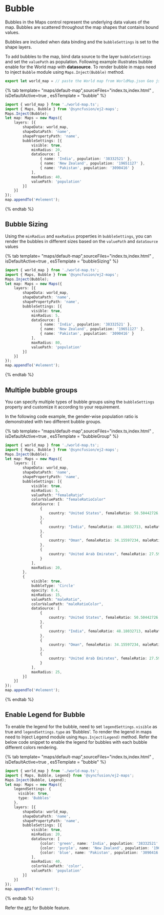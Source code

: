 # Bubble

Bubbles in the Maps control represent the underlying data values of the map. Bubbles are scattered throughout the map shapes that contains bound values.

Bubbles are included when data binding and the `bubbleSettings` is set to the shape layers.

To add bubbles to the map, bind data source to the layer `bubbleSettings` and set the `valuePath` as population. Following example illustrates bubble enable for the World map with **datasource**.
To render bubble in maps need to inject `Bubble` module using `Maps.Inject(Bubble)` method.

```typescript
export let world_map = // paste the World map from WorldMap.json Geo json file.
```

{% tab template= "maps/default-map",sourceFiles="index.ts,index.html" , isDefaultActive=true , es5Template = "bubble" %}

```typescript
import { world_map } from './world-map.ts';
import { Maps, Bubble } from '@syncfusion/ej2-maps';
Maps.Inject(Bubble);
let map: Maps = new Maps({
    layers: [{
        shapeData: world_map,
        shapeDataPath: 'name',
        shapePropertyPath: 'name',
        bubbleSettings: [{
            visible: true,
            minRadius: 20,
            dataSource: [
                { name: 'India', population: '38332521' },
                { name: 'New Zealand', population: '19651127' },
                { name: 'Pakistan', population: '3090416' }
            ],
            maxRadius: 40,
            valuePath: 'population'
        }]
    }]
});
map.appendTo('#element');
```

{% endtab %}

## Bubble Sizing

Using the `minRadius` and `maxRadius` properties in `bubbleSettings`, you can render the bubbles in different sizes based on the `valuePath` and `dataSource` values

{% tab template= "maps/default-map",sourceFiles="index.ts,index.html" , isDefaultActive=true , es5Template = "bubbleSizing" %}

```typescript
import { world_map } from './world-map.ts';
import { Maps, Bubble } from '@syncfusion/ej2-maps';
Maps.Inject(Bubble);
let map: Maps = new Maps({
    layers: [{
        shapeData: world_map,
        shapeDataPath: 'name',
        shapePropertyPath: 'name',
        bubbleSettings: [{
            visible: true,
            minRadius: 5,
            dataSource: [
                { name: 'India', population: '38332521' },
                { name: 'New Zealand', population: '19651127' },
                { name: 'Pakistan', population: '3090416' }
            ],
            maxRadius: 80,
            valuePath: 'population'
        }]
    }]
});
map.appendTo('#element');
```

{% endtab %}

## Multiple bubble groups

You can specify multiple types of bubble groups using the `bubbleSettings` property and customize it according to your requirement.

In the following code example, the gender-wise population ratio is demonstrated with two different bubble groups.

{% tab template= "maps/default-map",sourceFiles="index.ts,index.html" , isDefaultActive=true , es5Template = "bubbleGroup" %}

```typescript
import { world_map } from './world-map.ts';
import { Maps, Bubble } from '@syncfusion/ej2-maps';
Maps.Inject(Bubble);
let map: Maps = new Maps({
    layers: [{
        shapeData: world_map,
        shapeDataPath: 'name',
        shapePropertyPath: 'name',
        bubbleSettings: [{
            visible: true,
            minRadius: 5,
            valuePath: "femaleRatio"
            colorValuePath: "femaleRatioColor"
            dataSource: [
                {
                    country: "United States", femaleRatio: 50.50442726, maleRatio: 49.49557274, femaleRatioColor: "green", maleRatioColor: "blue"
                },
                {
                    country: "India", femaleRatio: 48.18032713, maleRatio: 51.81967287, femaleRatioColor: "blue", maleRatioColor: "#c2d2d6"
                },
                {
                    country: "Oman", femaleRatio: 34.15597234, maleRatio: 65.84402766, femaleRatioColor: "#09156d", maleRatioColor: "orange"
                },
                {
                    country: "United Arab Emirates", femaleRatio: 27.59638942, maleRatio: 72.40361058, femaleRatioColor: "#09156d", maleRatioColor: "orange"
                }
            ],
            maxRadius: 20,
        },
        {
            visible: true,
            bubbleType: 'Circle'
            opacity: 0.4,
            minRadius: 15,
            valuePath: "maleRatio",
            colorValuePath: "maleRatioColor",
            dataSource: [
                {
                    country: "United States", femaleRatio: 50.50442726, maleRatio: 49.49557274, femaleRatioColor: "green", maleRatioColor: "blue"
                },
                {
                    country: "India", femaleRatio: 48.18032713, maleRatio: 51.81967287, femaleRatioColor: "blue", maleRatioColor: "#c2d2d6"
                },
                {
                    country: "Oman", femaleRatio: 34.15597234, maleRatio: 65.84402766, femaleRatioColor: "#09156d", maleRatioColor: "orange"
                },
                {
                    country: "United Arab Emirates", femaleRatio: 27.59638942, maleRatio: 72.40361058, femaleRatioColor: "#09156d", maleRatioColor: "orange"
                }
            ],
            maxRadius: 25,
        }]
    }]
});
map.appendTo('#element');
```

{% endtab %}

## Enable Legend for Bubble

To enable the legend for the bubble, need to set `legendSettings.visible` as true and `legendSettings.type` as 'Bubbles'. To render the legend in maps need to Inject Legend module using `Maps.Inject(Legend)` method.
Refer the below code snippet to enable the legend for bubbles with each bubble different colors rendering.

{% tab template= "maps/default-map",sourceFiles="index.ts,index.html" , isDefaultActive=true , es5Template = "bubble" %}

```typescript
import { world_map } from './world-map.ts';
import { Maps, Bubble, Legend} from '@syncfusion/ej2-maps';
Maps.Inject(Bubble, Legend);
let map: Maps = new Maps({
    legendSettings: {
      visible: true,
      type: 'Bubbles'
    },
    layers: [{
        shapeData: world_map,
        shapeDataPath: 'name',
        shapePropertyPath: 'name',
        bubbleSettings: [{
            visible: true,
            minRadius: 20,
            dataSource: [
                {color: 'green', name: 'India', population: '38332521' },
                {color: 'purple', name: 'New Zealand', population: '19651127' },
                {color: 'blue', name: 'Pakistan', population: '3090416' }
            ],
            maxRadius: 40,
            colorValuePath: 'color',
            valuePath: 'population'
        }]
    }]
});
map.appendTo('#element');
```

{% endtab %}

Refer the [`API`](../api/maps/bubbleSettingsModel/) for Bubble feature.